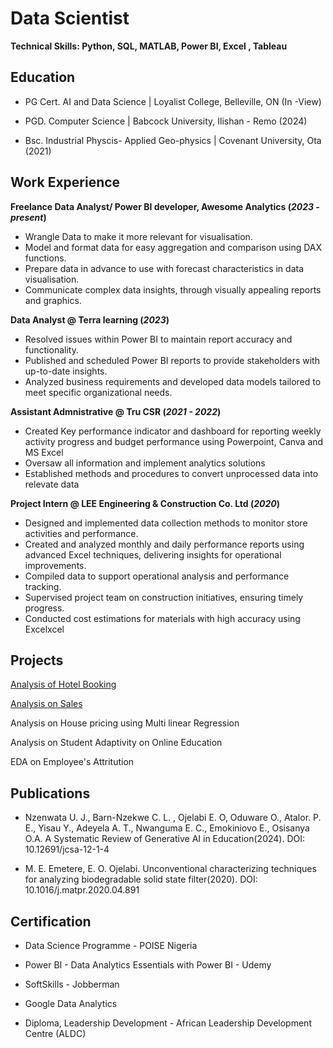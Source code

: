 # Data Scientist
**Technical Skills: Python, SQL, MATLAB, Power BI, Excel , Tableau**

## Education
- PG Cert. AI and Data Science |  Loyalist College, Belleville, ON (In -View)

- PGD. Computer Science |  Babcock University, Ilishan - Remo (2024)

- Bsc. Industrial Physcis- Applied Geo-physics |  Covenant University, Ota (2021)



## Work Experience 
**Freelance Data Analyst/ Power BI developer, Awesome Analytics			  (_2023 - present_)**
- Wrangle Data to make it more relevant for visualisation.
- Model and format data for easy aggregation and comparison using DAX functions.
- Prepare data in advance to use with forecast characteristics in data visualisation.
- Communicate complex data insights, through visually appealing reports and graphics.


**Data Analyst @ Terra learning (_2023_)**
- Resolved issues within Power BI to maintain report accuracy and functionality.
- Published and scheduled Power BI reports to provide stakeholders with up-to-date insights.
- Analyzed business requirements and developed data models tailored to meet specific organizational needs.


**Assistant Admnistrative @ Tru CSR (_2021 - 2022_)**
- Created Key performance indicator and dashboard for reporting weekly activity progress and budget performance using Powerpoint, Canva and MS Excel 
- Oversaw  all information and implement analytics solutions 
- Established methods and procedures to convert unprocessed data into relevate data


**Project Intern @ LEE Engineering & Construction Co. Ltd (_2020_)**
- Designed and implemented data collection methods to monitor store activities and performance.
- Created and analyzed monthly and daily performance reports using advanced Excel techniques, delivering insights for operational improvements.
- Compiled data to support operational analysis and performance tracking.  
- Supervised project team on construction initiatives, ensuring timely progress.
- Conducted cost estimations for materials with high accuracy using Excelxcel 

## Projects

[Analysis of Hotel Booking](https://www.novypro.com/profile_projects/awesome-analytics?Popup=memberProject&Data=1682149026299x684385868867917400) 

[Analysis on Sales](https://www.novypro.com/profile_projects/awesome-analytics?Popup=memberProject&Data=1682149028636x322616048336688640)

Analysis on House pricing using Multi linear Regression

Analysis on Student Adaptivity on Online Education

EDA on Employee's Attritution 

## Publications
- Nzenwata U. J., Barn-Nzekwe C. L. , Ojelabi E. O, Oduware O., Atalor. P. E., Yisau Y., Adeyela A. T., Nwanguma E. C., Emokiniovo E., Osisanya O.A. A Systematic Review of Generative AI in Education(2024). DOI: 10.12691/jcsa-12-1-4
  
- M. E. Emetere, E. O. Ojelabi. Unconventional characterizing techniques for analyzing biodegradable solid state filter(2020). DOI: 10.1016/j.matpr.2020.04.891

## Certification

- Data Science Programme - POISE Nigeria

- Power BI - Data Analytics Essentials with Power BI - Udemy

- SoftSkills - Jobberman  

- Google Data Analytics

- Diploma, Leadership Development - African Leadership Development Centre (ALDC)


 
